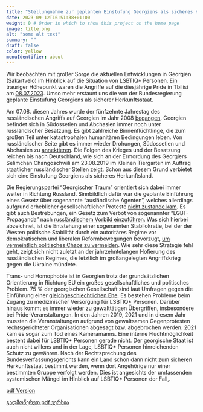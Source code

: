 ```yaml
---
title: "Stellungnahme zur geplanten Einstufung Georgiens als sicheres Herkunftsland" # Title of your project
date: 2023-09-12T16:51:38+01:00
weight: 0 # Order in which to show this project on the home page
image: title.png
alt: "some alt text"
summary: ""
draft: false
color: yellow
menuIdentifier: about
---
```


Wir beobachten mit großer Sorge die aktuellen Entwicklungen in Georgien (Sakartvelo) im Hinblick auf die Situation von LSBTIQ* Personen. Ein trauriger Höhepunkt waren die Angriffe auf die diesjährige Pride in Tbilisi am [08.07.2023](https://edition.cnn.com/2023/07/08/europe/tbilisi-georgia-anti-lgbtq-pride-festival-intl/index.html). Umso mehr erstaunt uns die von der Bundesregierung geplante Einstufung Georgiens als sicherer Herkunftsstaat.

Am 07.08. diesen Jahres wurde der fünfzehnte Jahrestag des russländischen Angriffs auf Georgien im Jahr 2008 [begangen](https://www.dekoder.org/de/gnose/georgienkrieg-suedossetien-abchasien-2008
). Georgien befindet sich in Südossetien und Abchasien immer noch unter russländischer Besatzung. Es gibt zahlreiche Binnenflüchtlinge, die zum großen Teil unter katastrophalen humanitären Bedingungen leben. Von russländischer Seite gibt es immer wieder Drohungen, Südossetien und Abchasien zu [annektieren](https://www.aljazeera.com/news/2023/8/23/russias-medvedev-warns-georgian-breakaway-regions-could-be-annexed). Die Folgen des Krieges und der Besatzung reichen bis nach Deutschland, wie sich an der Ermordung des Georgiers Selimchan Changoschwili am 23.08.2019 im Kleinen Tiergarten im Auftrag staatlicher russländischer Stellen [zeigt](https://www.berlin.de/gerichte/presse/pressemitteilungen-der-ordentlichen-gerichtsbarkeit/2021/pressemitteilung.1161570.php). Schon aus diesem Grund verbietet sich eine Einstufung Georgiens als sicheres Herkunftsland.

Die Regierungspartei “Georgischer Traum” orientiert sich dabei immer weiter in Richtung Russland. Sinnbildlich dafür war die geplante Einführung eines Gesetz über sogenannte “ausländische Agenten”, welches allerdings aufgrund erheblicher gesellschaftlicher Proteste [nicht zustande kam](https://www.thenation.com/article/archive/georgia-tbilisi-pride-fest-lgbtq-european-union/). Es gibt auch Bestrebungen, ein Gesetz zum Verbot von sogenannter “LGBT-Propaganda” nach [russländischem Vorbild einzuführen](https://jam-news.net/lgbtq-propaganda-ban-rejected/). Was sich hierbei abzeichnet, ist die Entstehung einer sogenannten Stabilokratie, bei der der Westen politische Stabilität durch ein autoritäres Regime vor demokratischen und liberalen Reformbewegungen bevorzugt, [um vermeintlich politisches Chaos zu vermeiden](https://newlinesmag.com/argument/in-the-balkans-stability-may-not-be-the-answer/). Wie sehr diese Strategie fehl geht, zeigt sich nicht zuletzt an der jahrzehntelangen Hofierung des russländischen Regimes, die letztlich im großangelegten Angriffskrieg gegen die Ukraine mündete.

Trans- und Homophobie ist in Georgien trotz der grundsätzlichen Orientierung in Richtung EU ein großes gesellschaftliches und politisches Problem. 75 % der georgischen Gesellschaft sind laut Umfragen gegen die Einführung einer [gleichgeschlechtlichen Ehe](https://www.goethe.de/ins/ro/de/kul/sup/unp/24107951.html). Es bestehen Probleme beim Zugang zu medizinischer Versorgung für LSBTIQ* Personen. Darüber hinaus kommt es immer wieder zu gewalttätigen Übergriffen, insbesondere bei Pride-Veranstaltungen. In den Jahren 2019, 2021 und in diesem Jahr mussten die Veranstaltungen aufgrund von gewaltsamen Gegenprotesten rechtsgerichteter Organisationen abgesagt bzw. abgebrochen werden. 2021 kam es sogar zum Tod eines Kameramanns. Eine interne Fluchtmöglichkeit besteht dabei für LSBTIQ* Personen gerade nicht. Der georgische Staat ist auch nicht willens und in der Lage, LSBTIQ* Personen hinreichenden Schutz zu gewähren. Nach der Rechtsprechung des Bundesverfassungsgerichts kann ein Land schon dann nicht zum sicheren Herkunftsstaat bestimmt werden, wenn dort Angehörige nur einer bestimmten Gruppe verfolgt werden. Dies ist angesichts der umfassenden systemischen Mängel im Hinblick auf LSBTIQ* Personen der Fall,.

[pdf Version](https://quarteera.de/files/actual/Stellungnahme%20zur%20geplanten%20Einstufung%20Georgiens%20als%20sicheres%20Herkunftsland_de.pdf)

[გადმოწერეთ pdf ვერსია](https://quarteera.de/files/actual/Stellungnahme%20zur%20geplanten%20Einstufung%20Georgiens%20als%20sicheres%20Herkunftsland_geo.pdf)